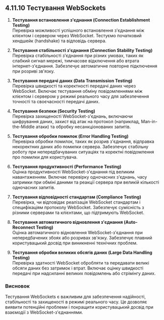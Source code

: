 ## 4.11.10 Тестування WebSockets

1. **Тестування встановлення з'єднання (Connection Establishment Testing)**  
   Перевірка можливості успішного встановлення з'єднання між клієнтом і сервером через WebSocket. Тестуємо початковий хендшейк (handshake) та відповідь сервера.

2. **Тестування стабільності з'єднання (Connection Stability Testing)**  
   Перевірка стабільності з'єднання при різних умовах, таких як слабкий сигнал мережі, тимчасове відключення або втрата інтернет-з'єднання. Забезпечує автоматичне повторне підключення при розриві зв'язку.

3. **Тестування передачі даних (Data Transmission Testing)**  
   Перевірка швидкості та коректності передачі даних через WebSocket. Включає тестування обміну повідомленнями між клієнтом і сервером у режимі реального часу для забезпечення точності та своєчасності передачі даних.

4. **Тестування безпеки (Security Testing)**  
   Перевірка захищеності WebSocket-з'єднань, включаючи шифрування даних, захист від атак на протокол (наприклад, Man-in-the-Middle атаки) та обробку несанкціонованих запитів.

5. **Тестування обробки помилок (Error Handling Testing)**  
   Перевірка обробки помилок, таких як розрив з'єднання, відправка некоректних даних або помилки сервера. Забезпечує стабільну роботу при непередбачуваних ситуаціях та коректні повідомлення про помилки для користувача.

6. **Тестування продуктивності (Performance Testing)**  
   Оцінка продуктивності WebSocket-з'єднання під великим навантаженням. Включає перевірку одночасних з'єднань, часу затримки при обміні даними та реакції сервера при великій кількості одночасних запитів.

7. **Тестування відповідності стандартам (Compliance Testing)**  
   Перевірка, чи відповідає реалізація WebSocket стандартам і специфікаціям протоколу WebSocket. Забезпечує сумісність з різними серверами та клієнтами, що підтримують WebSocket.

8. **Тестування автоматичного відновлення з'єднання (Auto-Reconnect Testing)**  
   Оцінка автоматичного відновлення WebSocket-з'єднання при непередбачених збоях або розривах зв'язку. Забезпечує плавний користувацький досвід при виникненні технічних проблем.

9. **Тестування обробки великих обсягів даних (Large Data Handling Testing)**  
   Перевірка здатності WebSocket обробляти та передавати великі обсяги даних без затримок і втрат. Включає оцінку швидкості передачі при надсиланні великих повідомлень або стрімінгу даних.

### Висновок
Тестування WebSockets є важливим для забезпечення надійності, стабільності та захищеності в режимі реального часу. Це дозволяє виявити потенційні проблеми і покращити користувацький досвід при взаємодії з WebSocket-з'єднаннями.

